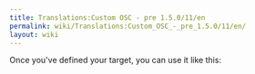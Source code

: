 ```yaml
---
title: Translations:Custom OSC - pre 1.5.0/11/en
permalink: wiki/Translations:Custom_OSC_-_pre_1.5.0/11/en/
layout: wiki
---
```


Once you've defined your target, you can use it like this:
